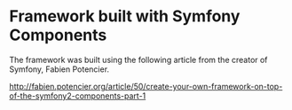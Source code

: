 Framework built with Symfony Components
=======================================

The framework was built using the following article from the creator of Symfony, Fabien Potencier.

http://fabien.potencier.org/article/50/create-your-own-framework-on-top-of-the-symfony2-components-part-1
